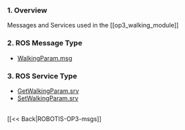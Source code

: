 ### 1. Overview
Messages and Services used in the [[op3_walking_module]]  
 
### 2. ROS Message Type
* [WalkingParam.msg](op3_WalkingParam.msg)  
  
  
### 3. ROS Service Type  
* [GetWalkingParam.srv](op3_GetWalkingParam.srv)  
* [SetWalkingParam.srv](op3_SetWalkingParam.srv)  

  
<br>[[&lt;&lt; Back|ROBOTIS-OP3-msgs]]